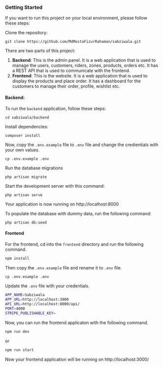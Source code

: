 ### Getting Started

If you want to run this project on your local environment, please follow these steps:

Clone the repository:

```
git clone https://github.com/MdMostaFizurRahaman/sabziwala.git
```

There are two parts of this project:

1. **Backend**: This is the admin panel. It is a web application that is used to manage the users, customers, riders, zones, products, orders etc. It has a REST API that is used to communicate with the frontend.
2. **Frontend**: This is the website. It is a web application that is used to display the products and place order. It has a dashboard for the customers to manage their order, profile, wishlist etc.

#### Backend:

To run the `backend` application, follow these steps:

```
cd sabziwala/backend
```

Install dependencies:

```
composer install
```

Now, copy the `.env.example` file to `.env` file and change the credientials with your own values.

```
cp .env.example .env
```

Run the database migrations

```
php artisan migrate
```

Start the development server with this command:

```
php artisan serve
```

Your application is now running on http://localhost:8000

To populate the database with dummy data, run the following command:

```
php artisan db:seed
```

#### Frontend

For the frontend, cd into the `frontend` directory and run the following command.

```bash
npm install
```

Then copy the `.env.example` file and rename it to `.env` file.

```bash
cp .env.example .env
```

Update the `.env` file with your credentials.

```bash
APP_NAME=Sabziwala
APP_URL=http://localhost:3000
API_URL=http://localhost:8000/api/
PORT=4000
STRIPE_PUBLISHABLE_KEY=
```

Now, you can run the frontend applicaton with the following command.

```bash
npm run dev
```

or

```bash
npm run start
```

Now your frontend application will be running on http://localhost:3000/
